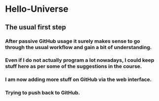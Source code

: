 # Hello-Universe
## The usual first step

### After passive GitHub usage it surely makes sense to go through the usual workflow and gain a bit of understanding. 

### Even if I do not actually program a lot nowadays, I could keep stuff here as per some of the suggestions in the course. 

### I am now adding more stuff on GitHub via the web interface.

### Trying to push back to GitHub. 

